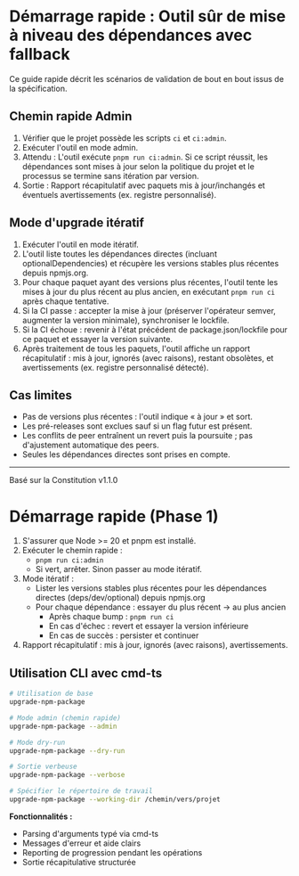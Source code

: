 # Démarrage rapide : Outil sûr de mise à niveau des dépendances avec fallback

Ce guide rapide décrit les scénarios de validation de bout en bout issus de
la spécification.

## Chemin rapide Admin

1. Vérifier que le projet possède les scripts `ci` et `ci:admin`.
2. Exécuter l'outil en mode admin.
3. Attendu : L'outil exécute `pnpm run ci:admin`. Si ce script réussit, les
   dépendances sont mises à jour selon la politique du projet et le
   processus se termine sans itération par version.
4. Sortie : Rapport récapitulatif avec paquets mis à jour/inchangés et
   éventuels avertissements (ex. registre personnalisé).

## Mode d'upgrade itératif

1. Exécuter l'outil en mode itératif.
2. L'outil liste toutes les dépendances directes (incluant
   optionalDependencies) et récupère les versions stables plus récentes
   depuis npmjs.org.
3. Pour chaque paquet ayant des versions plus récentes, l'outil tente les
   mises à jour du plus récent au plus ancien, en exécutant `pnpm run ci`
   après chaque tentative.
4. Si la CI passe : accepter la mise à jour (préserver l'opérateur semver,
   augmenter la version minimale), synchroniser le lockfile.
5. Si la CI échoue : revenir à l'état précédent de package.json/lockfile
   pour ce paquet et essayer la version suivante.
6. Après traitement de tous les paquets, l'outil affiche un rapport
   récapitulatif : mis à jour, ignorés (avec raisons), restant obsolètes,
   et avertissements (ex. registre personnalisé détecté).

## Cas limites

- Pas de versions plus récentes : l'outil indique « à jour » et sort.
- Les pré-releases sont exclues sauf si un flag futur est présent.
- Les conflits de peer entraînent un revert puis la poursuite ; pas
  d'ajustement automatique des peers.
- Seules les dépendances directes sont prises en compte.

---

Basé sur la Constitution v1.1.0

# Démarrage rapide (Phase 1)

1. S'assurer que Node >= 20 et pnpm est installé.
2. Exécuter le chemin rapide :
   - `pnpm run ci:admin`
   - Si vert, arrêter. Sinon passer au mode itératif.
3. Mode itératif :
   - Lister les versions stables plus récentes pour les dépendances
     directes (deps/dev/optional) depuis npmjs.org
   - Pour chaque dépendance : essayer du plus récent → au plus ancien
     - Après chaque bump : `pnpm run ci`
     - En cas d'échec : revert et essayer la version inférieure
     - En cas de succès : persister et continuer
4. Rapport récapitulatif : mis à jour, ignorés (avec raisons),
   avertissements.

## Utilisation CLI avec cmd-ts

```bash
# Utilisation de base
upgrade-npm-package

# Mode admin (chemin rapide)
upgrade-npm-package --admin

# Mode dry-run
upgrade-npm-package --dry-run

# Sortie verbeuse
upgrade-npm-package --verbose

# Spécifier le répertoire de travail
upgrade-npm-package --working-dir /chemin/vers/projet
```

**Fonctionnalités :**

- Parsing d'arguments typé via cmd-ts
- Messages d'erreur et aide clairs
- Reporting de progression pendant les opérations
- Sortie récapitulative structurée

